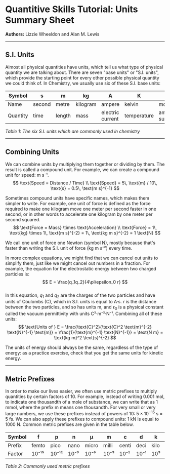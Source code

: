 # Quantitive Skills Tutorial: Units Summary Sheet  
**Authors:** Lizzie Wheeldon and Alan M. Lewis

---

## S.I. Units  
Almost all physical quantities have units, which tell us what type of physical quantity we are talking about. There are seven "base units" or "S.I. units", which provide the starting point for every other possible physical quantity we could think of. In Chemistry, we usually use six of these S.I. base units:

| Symbol | s | m | kg | A | K | mol |
|--------|---|---|----|---|---|-----|
| Name   | second | metre | kilogram | ampere | kelvin | mole |
| Quantity | time | length | mass | electric current | temperature | amount of substance |

*Table 1: The six S.I. units which are commonly used in chemistry*

---

## Combining Units  

We can combine units by multiplying them together or dividing by them. The result is called a compound unit. For example, we can create a compound unit for speed: m s⁻¹.  
$$
\text{Speed = Distance / Time} \\
\text{Speed} = 5\, \text{m} / 10\, \text{s} = 0.5\, \text{m s}^{-1}
$$  

Sometimes compound units have specific names, which makes them simpler to write. For example, one unit of force is defined as the force required to make one kilogram move one meter per second faster in one second, or in other words to accelerate one kilogram by one meter per second squared.  
$$
\text{Force = Mass} \times \text{Acceleration} \\
\text{Force} = 1\, \text{kg} \times 1\, \text{m s}^{-2} = 1\, \text{kg m s}^{-2} = 1 \text{N}
$$  

We call one unit of force one Newton (symbol N), mostly because that's faster than writing the S.I. unit of force (kg m s⁻²) every time.

In more complex equations, we might find that we can cancel out units to simplify them, just like we might cancel out numbers in a fraction. For example, the equation for the electrostatic energy between two charged particles is:  
$$
E = \frac{q_1q_2}{4\pi\epsilon_0 r}
$$  
In this equation, $q_1$ and $q_2$ are the charges of the two particles and have units of Coulombs (C), which in S.I. units is equal to A·s. $r$ is the distance between the two particles, and so has units m, and $\epsilon_0$ is a physical constant called the vacuum permittivity with units C²·m⁻²·N⁻¹. Combining all of these units:  
$$
\text{Units of } E = \frac{\text{C}^2}{\text{C}^2 \text{m}^{-2} \text{N}^{-1} \text{m}} = \frac{1}{\text{m}^{-1} \text{N}^{-1}} = \text{N m} = \text{kg m}^2 \text{s}^{-2}
$$  

The units of energy should always be the same, regardless of the type of energy: as a practice exercise, check that you get the same units for kinetic energy.

---

## Metric Prefixes  

In order to make our lives easier, we often use metric prefixes to multiply quantities by certain factors of 10. For example, instead of writing 0.001 mol, to indicate one thousandth of a mole of substance, we can write that as 1 mmol, where the prefix m means one thousandth. For very small or very large numbers, we use these prefixes instead of powers of 10: $5\times10^{-15}$ s = 5 fs. We can also apply these prefixes to compound units: 1 kN is equal to 1000 N. Common metric prefixes are given in the table below.

| Symbol | f | p | n | μ | m | c | d | k | M |
|--------|---|---|---|---|---|---|---|---|---|
| Prefix | femto | pico | nano | micro | milli | centi | deci | kilo | mega |
| Factor | 10⁻¹⁵ | 10⁻¹² | 10⁻⁹ | 10⁻⁶ | 10⁻³ | 10⁻² | 10⁻¹ | 10³ | 10⁶ |

*Table 2: Commonly used metric prefixes*

